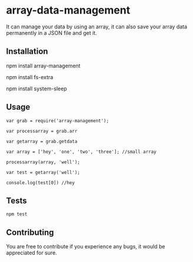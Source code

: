 # array-data-management

It can manage your data by using an array, it can also save your array data permanently in a JSON file and get it.

## Installation

npm install array-management

npm install fs-extra

npm install system-sleep

## Usage

```
var grab = require('array-management');

var processarray = grab.arr

var getarray = grab.getdata

var array = ['hey', 'one', 'two', 'three']; //small array

processarray(array, 'well');

var test = getarray('well');

console.log(test[0]) //hey
```

## Tests

  `npm test`
  
## Contributing

You are free to contribute if you experience any bugs, it would be appreciated for sure.
